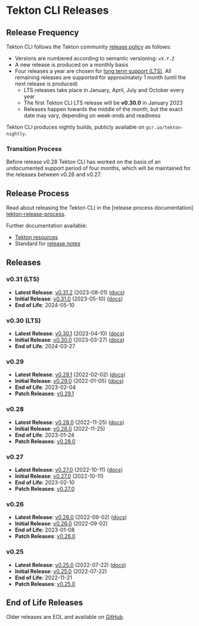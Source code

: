 # Tekton CLI Releases

## Release Frequency

Tekton CLI follows the Tekton community [release policy][release-policy]
as follows:

- Versions are numbered according to semantic versioning: `vX.Y.Z`
- A new release is produced on a monthly basis
- Four releases a year are chosen for [long term support (LTS)](https://github.com/tektoncd/community/blob/main/releases.md#support-policy).
  All remaining releases are supported for approximately 1 month (until the next
  release is produced)
    - LTS releases take place in January, April, July and October every year
    - The first Tekton CLI LTS release will be **v0.30.0** in January 2023
    - Releases happen towards the middle of the month, but the exact date may vary,
      depending on week-ends and readiness

Tekton CLI produces nightly builds, publicly available on
`gcr.io/tekton-nightly`. 

### Transition Process

Before release v0.28 Tekton CLI has worked on the basis of an undocumented
support period of four months, which will be maintained for the releases between
v0.26 and v0.27.

## Release Process

Read about releasing the Tekton CLI in the [release process documentation]
[tekton-release-process].

Further documentation available:

- [Tekton resources][tekton-releases-docs]
- Standard for [release notes][release-notes-standards]

## Releases

### v0.31 (LTS)

- **Latest Release**: [v0.31.2][v0-31-2] (2023-08-01) ([docs][v0-31-2-docs])
- **Initial Release**: [v0.31.0][v0-31-0] (2023-05-10) ([docs][v0-31-0-docs])
- **End of Life**: 2024-05-10

### v0.30 (LTS)

- **Latest Release**: [v0.30.1][v0-30-1] (2023-04-10) ([docs][v0-30-1-docs])
- **Initial Release**: [v0.30.0][v0-30-0] (2023-03-27) ([docs][v0-30-0-docs])
- **End of Life**: 2024-03-27

### v0.29

- **Latest Release**: [v0.29.1][v0-29-1] (2022-02-02) ([docs][v0-29-1-docs])
- **Initial Release**: [v0.29.0][v0-29-0] (2022-01-05) ([docs][v0-29-0-docs])
- **End of Life**: 2023-02-04
- **Patch Releases**: [v0.29.1][v0-29-1]

### v0.28

- **Latest Release**: [v0.28.0][v0-28-0] (2022-11-25) ([docs][v0-28-0-docs])
- **Initial Release**: [v0.28.0][v0-28-0] (2022-11-25)
- **End of Life**: 2023-01-24
- **Patch Releases**: [v0.28.0][v0-28-0]

### v0.27

- **Latest Release**: [v0.27.0][v0-27-0] (2022-10-11) ([docs][v0-27-0-docs])
- **Initial Release**: [v0.27.0][v0-27-0] (2022-10-11)
- **End of Life**: 2023-02-10
- **Patch Releases**: [v0.27.0][v0-27-0]

### v0.26

- **Latest Release**: [v0.26.0][v0-26-0] (2022-09-02) ([docs][v0-26-0-docs])
- **Initial Release**: [v0.26.0][v0-26-0] (2022-09-02)
- **End of Life**: 2023-01-08
- **Patch Releases**: [v0.26.0][v0-26-0]

### v0.25

- **Latest Release**: [v0.25.0][v0-25-0] (2022-07-22) ([docs][v0-25-0-docs])
- **Initial Release**: [v0.25.0][v0-25-0] (2022-07-22)
- **End of Life**: 2022-11-21
- **Patch Releases**: [v0.25.0][v0-25-0]

## End of Life Releases

Older releases are EOL and available on [GitHub][tekton-cli-releases].


[release-policy]: https://github.com/tektoncd/community/blob/main/releases.md
[tekton-chains]: https://github.com/tektoncd/chains
[tekton-cli-releases]: https://github.com/tektoncd/cli/releases
[tekton-releases-docs]: tekton/README.md
[release-notes-standards]:
    https://github.com/tektoncd/community/blob/main/standards.md#release-notes
[tekton-release-process]: RELEASE_PROCESS.md

[v0-31-2]: https://github.com/tektoncd/cli/releases/tag/v0.31.2
[v0-31-0]: https://github.com/tektoncd/cli/releases/tag/v0.31.0
[v0-30-1]: https://github.com/tektoncd/cli/releases/tag/v0.30.1
[v0-30-0]: https://github.com/tektoncd/cli/releases/tag/v0.30.0
[v0-29-1]: https://github.com/tektoncd/cli/releases/tag/v0.29.1
[v0-29-0]: https://github.com/tektoncd/cli/releases/tag/v0.29.0
[v0-28-0]: https://github.com/tektoncd/cli/releases/tag/v0.28.0
[v0-27-0]: https://github.com/tektoncd/cli/releases/tag/v0.27.0
[v0-26-0]: https://github.com/tektoncd/cli/releases/tag/v0.26.0
[v0-25-0]: https://github.com/tektoncd/cli/releases/tag/v0.25.0

[v0-31-2-docs]: https://github.com/tektoncd/cli/tree/v0.31.2/docs
[v0-31-0-docs]: https://github.com/tektoncd/cli/tree/v0.31.0/docs
[v0-30-1-docs]: https://github.com/tektoncd/cli/tree/v0.30.1/docs
[v0-30-0-docs]: https://github.com/tektoncd/cli/tree/v0.30.0/docs
[v0-29-1-docs]: https://github.com/tektoncd/cli/tree/v0.29.1/docs
[v0-29-0-docs]: https://github.com/tektoncd/cli/tree/v0.29.0/docs
[v0-28-0-docs]: https://github.com/tektoncd/cli/tree/v0.28.0/docs
[v0-27-0-docs]: https://github.com/tektoncd/cli/tree/v0.27.0/docs
[v0-26-0-docs]: https://github.com/tektoncd/cli/tree/v0.26.0/docs
[v0-25-0-docs]: https://github.com/tektoncd/cli/tree/v0.25.0/docs
